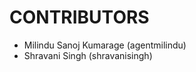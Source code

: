 CONTRIBUTORS
============

 - Milindu Sanoj Kumarage (agentmilindu)
 - Shravani Singh (shravanisingh)

